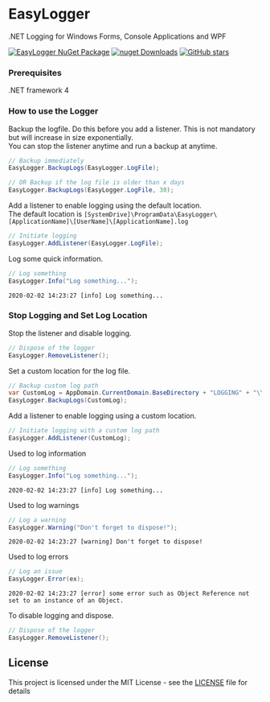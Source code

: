 # EasyLogger

.NET Logging for Windows Forms, Console Applications and WPF

[![EasyLogger NuGet Package](https://img.shields.io/nuget/v/xCONFLiCTiONx.Logger.svg)](https://www.nuget.org/packages/xCONFLiCTiONx.Logger/)
[![nuget Downloads](https://img.shields.io/nuget/dt/xCONFLiCTiONx.Logger)](https://www.nuget.org/packages/xCONFLiCTiONx.Logger/)
[![GitHub stars](https://img.shields.io/github/stars/xCONFLiCTiONx/EasyLogger)](https://github.com/xCONFLiCTiONx/EasyLogger/stargazers)

### Prerequisites

.NET framework 4

### How to use the Logger

Backup the logfile. Do this before you add a listener. This is not mandatory but will increase in size exponentially.  
You can stop the listener anytime and run a backup at anytime.

```C#
// Backup immediately
EasyLogger.BackupLogs(EasyLogger.LogFile);

// OR Backup if the log file is older than x days
EasyLogger.BackupLogs(EasyLogger.LogFile, 30);
```

Add a listener to enable logging using the default location.  
The default location is `[SystemDrive]\ProgramData\EasyLogger\[ApplicationName]\[UserName]\[ApplicationName].log`
```C#
// Initiate logging
EasyLogger.AddListener(EasyLogger.LogFile);
```

Log some quick information.
```C#
// Log something
EasyLogger.Info("Log something...");
```
`2020-02-02 14:23:27 [info] Log something...`

### Stop Logging and Set Log Location

Stop the listener and disable logging.
```C#
// Dispose of the logger
EasyLogger.RemoveListener();
```

Set a custom location for the log file.
```C#
// Backup custom log path
var CustomLog = AppDomain.CurrentDomain.BaseDirectory + "LOGGING" + "\\TEST.log";
EasyLogger.BackupLogs(CustomLog);
```

Add a listener to enable logging using a custom location.
```C#
// Initiate logging with a custom log path
EasyLogger.AddListener(CustomLog);
```

Used to log information
```C#
// Log something
EasyLogger.Info("Log something...");
```
`2020-02-02 14:23:27 [info] Log something...`

Used to log warnings
```C#
// Log a warning
EasyLogger.Warning("Don't forget to dispose!");
```
`2020-02-02 14:23:27 [warning] Don't forget to dispose!`

Used to log errors
```C#
// Log an issue
EasyLogger.Error(ex);
```
`2020-02-02 14:23:27 [error] some error such as Object Reference not set to an instance of an Object.`

To disable logging and dispose.
```C#
// Dispose of the logger
EasyLogger.RemoveListener();
```

## License

This project is licensed under the MIT License - see the [LICENSE](LICENSE) file for details